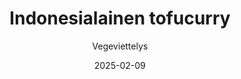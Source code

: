---
title: "Indonesialainen tofucurry"
image: "https://vegaanibotti.lauravuo.me/2025/02/2025-02-09_small.png"
date: 2025-02-09
receipt_url: "https://vegeviettelys.fi/indonesialainen-tofucurry/"
author: "Vegeviettelys"
---